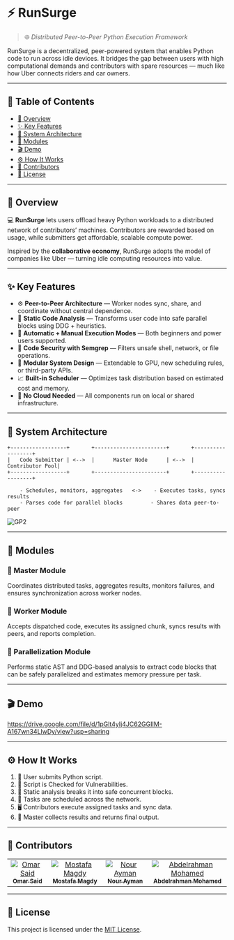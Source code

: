 # ⚡ RunSurge

> 🌐 *Distributed Peer-to-Peer Python Execution Framework*

RunSurge is a decentralized, peer-powered system that enables Python code to run across idle devices. It bridges the gap between users with high computational demands and contributors with spare resources — much like how Uber connects riders and car owners.

---

## 🧭 Table of Contents

- [📌 Overview](#overview)
- [✨ Key Features](#key-features)
- [🧱 System Architecture](#system-architecture)
- [🔧 Modules](#modules)
- [🎬 Demo](#demo)
- [⚙️ How It Works](#️works)
- [👥 Contributors](#contributors)
- [📜 License](#license)

---

## 📌 Overview <a name="overview"></a>

💻 **RunSurge** lets users offload heavy Python workloads to a distributed network of contributors’ machines. Contributors are rewarded based on usage, while submitters get affordable, scalable compute power.

Inspired by the **collaborative economy**, RunSurge adopts the model of companies like Uber — turning idle computing resources into value.

---

## ✨ Key Features  <a name="key-features"></a>

- ⚙️ **Peer-to-Peer Architecture** — Worker nodes sync, share, and coordinate without central dependence.
- 🧠 **Static Code Analysis** — Transforms user code into safe parallel blocks using DDG + heuristics.
- 🧰 **Automatic + Manual Execution Modes** — Both beginners and power users supported.
- 🔐 **Code Security with Semgrep** — Filters unsafe shell, network, or file operations.
- 🔄 **Modular System Design** — Extendable to GPU, new scheduling rules, or third-party APIs.
- 📈 **Built-in Scheduler** — Optimizes task distribution based on estimated cost and memory.
- 🧪 **No Cloud Needed** — All components run on local or shared infrastructure.

---

## 🧱 System Architecture <a name="system-architecture"></a>

```plaintext
+------------------+       +-----------------------+       +------------------+
|   Code Submitter | <-->  |      Master Node      | <-->  |  Contributor Pool|
+------------------+       +-----------------------+       +------------------+

    - Schedules, monitors, aggregates   <->    - Executes tasks, syncs results
    - Parses code for parallel blocks         - Shares data peer-to-peer
```
![GP2](https://github.com/user-attachments/assets/9ad94b73-aa97-446e-ae4f-9f1f62c862ff)


---

## 🔧 Modules <a name="modules"></a>

### 🔹 Master Module
Coordinates distributed tasks, aggregates results, monitors failures, and ensures synchronization across worker nodes.

### 🔹 Worker Module
Accepts dispatched code, executes its assigned chunk, syncs results with peers, and reports completion.

### 🔹 Parallelization Module
Performs static AST and DDG-based analysis to extract code blocks that can be safely parallelized and estimates memory pressure per task.

---

## 🎬 Demo <a name="demo"></a>
https://drive.google.com/file/d/1pGlt4yIj4JC62GGIIM-A167wn34LlwDy/view?usp=sharing


---

## ⚙️ How It Works <a name="works"></a>

1. 📝 User submits Python script.
2. 🔐 Script is Checked for Vulnerabilities.
3. 🧠 Static analysis breaks it into safe concurrent blocks.
4. 🚚 Tasks are scheduled across the network.
5. 🖥️ Contributors execute assigned tasks and sync data.
6. 🧩 Master collects results and returns final output.

---






## 👥 Contributors <a name="contributors"></a>

<table>
  <tr>
    <td align="center">
      <a href="https://github.com/Omar-Said-4" target="_black">
        <img src="https://avatars.githubusercontent.com/u/87082462?v=4" alt="Omar Said"/>
        <br />
        <sub><b>Omar Said</b></sub>
      </a>
    </td>
    <td align="center">
      <a href="https://github.com/MostafaMagdyy" target="_black">
        <img src="https://avatars.githubusercontent.com/u/97239596?v=4" alt="Mostafa Magdy"/>
        <br />
        <sub><b>Mostafa Magdy</b></sub>
      </a>
    </td>
    <td align="center">
      <a href="https://github.com/nouraymanh" target="_black">
        <img src="https://avatars.githubusercontent.com/u/102790603?v=4" alt="Nour Ayman"/>
        <br />
        <sub><b>Nour Ayman</b></sub>
      </a>
    </td>
    <td align="center">
      <a href="https://github.com/3abqreno" target="_black">
        <img src="https://avatars.githubusercontent.com/u/102177769?v=4" alt="Abdelrahman Mohamed"/>
        <br />
        <sub><b>Abdelrahman Mohamed</b></sub>
      </a>
    </td>
  </tr>
</table>


---

## 📜 License <a name="license"></a>

This project is licensed under the [MIT License](https://github.com/Run-Surge/.github/blob/main/LICENSE).
